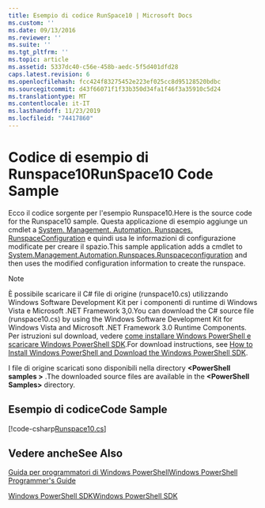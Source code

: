 ```yaml
---
title: Esempio di codice RunSpace10 | Microsoft Docs
ms.custom: ''
ms.date: 09/13/2016
ms.reviewer: ''
ms.suite: ''
ms.tgt_pltfrm: ''
ms.topic: article
ms.assetid: 5337dc40-c56e-458b-aedc-5f5d401dfd28
caps.latest.revision: 6
ms.openlocfilehash: fcc424f83275452e223ef025cc8d95128520bdbc
ms.sourcegitcommit: d43f66071f1f33b350d34fa1f46f3a35910c5d24
ms.translationtype: MT
ms.contentlocale: it-IT
ms.lasthandoff: 11/23/2019
ms.locfileid: "74417860"
---
```

# <a name="runspace10-code-sample"></a><span data-ttu-id="4962c-102">Codice di esempio di Runspace10</span><span class="sxs-lookup"><span data-stu-id="4962c-102">RunSpace10 Code Sample</span></span>

<span data-ttu-id="4962c-103">Ecco il codice sorgente per l'esempio Runspace10.</span><span class="sxs-lookup"><span data-stu-id="4962c-103">Here is the source code for the Runspace10 sample.</span></span> <span data-ttu-id="4962c-104">Questa applicazione di esempio aggiunge un cmdlet a [System. Management. Automation. Runspaces. RunspaceConfiguration](/dotnet/api/System.Management.Automation.Runspaces.RunspaceConfiguration) e quindi usa le informazioni di configurazione modificate per creare il spazio.</span><span class="sxs-lookup"><span data-stu-id="4962c-104">This sample application adds a cmdlet to [System.Management.Automation.Runspaces.Runspaceconfiguration](/dotnet/api/System.Management.Automation.Runspaces.RunspaceConfiguration) and then uses the modified configuration information to create the runspace.</span></span>

> [!NOTE]
> <span data-ttu-id="4962c-105">È possibile scaricare il C# file di origine (runspace10.cs) utilizzando Windows Software Development Kit per i componenti di runtime di Windows Vista e Microsoft .NET Framework 3,0.</span><span class="sxs-lookup"><span data-stu-id="4962c-105">You can download the C# source file (runspace10.cs) by using the Windows Software Development Kit for Windows Vista and Microsoft .NET Framework 3.0 Runtime Components.</span></span> <span data-ttu-id="4962c-106">Per istruzioni sul download, vedere [come installare Windows PowerShell e scaricare Windows PowerShell SDK](/powershell/scripting/developer/installing-the-windows-powershell-sdk).</span><span class="sxs-lookup"><span data-stu-id="4962c-106">For download instructions, see [How to Install Windows PowerShell and Download the Windows PowerShell SDK](/powershell/scripting/developer/installing-the-windows-powershell-sdk).</span></span>
>
> <span data-ttu-id="4962c-107">I file di origine scaricati sono disponibili nella directory **\<PowerShell samples >** .</span><span class="sxs-lookup"><span data-stu-id="4962c-107">The downloaded source files are available in the **\<PowerShell Samples>** directory.</span></span>

## <a name="code-sample"></a><span data-ttu-id="4962c-108">Esempio di codice</span><span class="sxs-lookup"><span data-stu-id="4962c-108">Code Sample</span></span>

[!code-csharp[Runspace10.cs](../../../../powershell-sdk-samples/SDK-2.0/csharp/Runspace10/Runspace10.cs#L11-L118 "Runspace10.cs")]

## <a name="see-also"></a><span data-ttu-id="4962c-109">Vedere anche</span><span class="sxs-lookup"><span data-stu-id="4962c-109">See Also</span></span>

[<span data-ttu-id="4962c-110">Guida per programmatori di Windows PowerShell</span><span class="sxs-lookup"><span data-stu-id="4962c-110">Windows PowerShell Programmer's Guide</span></span>](./windows-powershell-programmer-s-guide.md)

[<span data-ttu-id="4962c-111">Windows PowerShell SDK</span><span class="sxs-lookup"><span data-stu-id="4962c-111">Windows PowerShell SDK</span></span>](../windows-powershell-reference.md)
